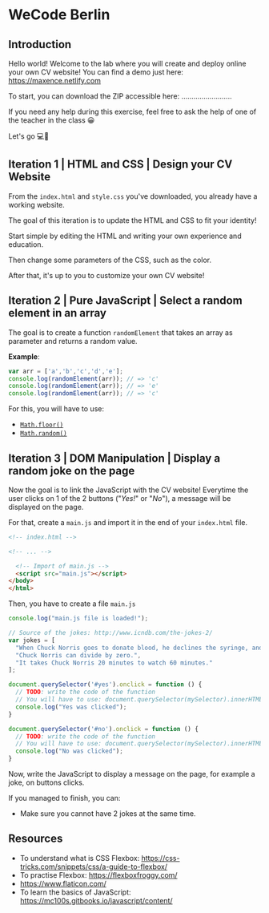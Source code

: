 # WeCode Berlin

## Introduction

Hello world! Welcome to the lab where you will create and deploy online your own CV website! You can find a demo just here: https://maxence.netlify.com

To start, you can download the ZIP accessible here: .........................

If you need any help during this exercise, feel free to ask the help of one of the teacher in the class 😀

Let's go 💻🚀


## Iteration 1 | HTML and CSS | Design your CV Website

From the `index.html` and `style.css` you've downloaded, you already have a working website. 

The goal of this iteration is to update the HTML and CSS to fit your identity!

Start simple by editing the HTML and writing your own experience and education.

Then change some parameters of the CSS, such as the color.

After that, it's up to you to customize your own CV website!

## Iteration 2 | Pure JavaScript | Select a random element in an array

The goal is to create a function `randomElement` that takes an array as parameter and returns a random value.

**Example**:
```js
var arr = ['a','b','c','d','e'];
console.log(randomElement(arr)); // => 'c'
console.log(randomElement(arr)); // => 'e'
console.log(randomElement(arr)); // => 'c'
```

For this, you will have to use:
- [`Math.floor()`](https://developer.mozilla.org/en-US/docs/Web/JavaScript/Reference/Global_Objects/Math/floor)
- [`Math.random()`](https://developer.mozilla.org/en-US/docs/Web/JavaScript/Reference/Global_Objects/Math/random)

## Iteration 3 | DOM Manipulation | Display a random joke on the page

Now the goal is to link the JavaScript with the CV website! Everytime the user clicks on 1 of the 2 buttons ("*Yes!*" or "*No*"), a message will be displayed on the page.

For that, create a `main.js` and import it in the end of your `index.html` file.

```html
<!-- index.html -->

<!-- ... -->

  <!-- Import of main.js -->
  <script src="main.js"></script>
</body>
</html>
```

Then, you have to create a file `main.js`

```js
console.log("main.js file is loaded!");

// Source of the jokes: http://www.icndb.com/the-jokes-2/
var jokes = [
  "When Chuck Norris goes to donate blood, he declines the syringe, and instead requests a hand gun and a bucket.",
  "Chuck Norris can divide by zero.",
  "It takes Chuck Norris 20 minutes to watch 60 minutes."
];

document.querySelector('#yes').onclick = function () {
  // TODO: write the code of the function
  // You will have to use: document.querySelector(mySelector).innerHTML = "My new HTML"
  console.log("Yes was clicked");
}

document.querySelector('#no').onclick = function () {
  // TODO: write the code of the function
  // You will have to use: document.querySelector(mySelector).innerHTML = "My new HTML"
  console.log("No was clicked");
}
```

Now, write the JavaScript to display a message on the page, for example a joke, on buttons clicks.

If you managed to finish, you can:
- Make sure you cannot have 2 jokes at the same time.

## Resources
- To understand what is CSS Flexbox: https://css-tricks.com/snippets/css/a-guide-to-flexbox/
- To practise Flexbox: https://flexboxfroggy.com/
- https://www.flaticon.com/
- To learn the basics of JavaScript: https://mc100s.gitbooks.io/javascript/content/